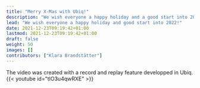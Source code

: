 ```yaml
---
title: "Merry X-Mas with Ubiq!"
description: "We wish everyone a happy holiday and a good start into 2022!"
lead: "We wish everyone a happy holiday and good start into 2022!"
date: 2021-12-23T09:19:42+01:00
lastmod: 2021-12-23T09:19:42+01:00
draft: false
weight: 50
images: []
contributors: ["Klara Brandstätter"]
---
```


The video was created with a record and replay feature developped in Ubiq.
{{< youtube id="tIO3u4qwRXE" >}}
